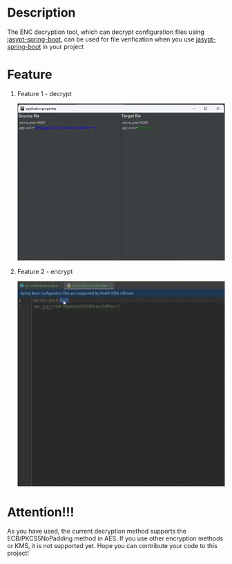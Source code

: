# Description

The ENC decryption tool, which can decrypt configuration files using <a href="https://github.com/ulisesbocchio/jasypt-spring-boot" >jasypt-spring-boot</a>, can be used for file verification when you use <a href="https://github.com/ulisesbocchio/jasypt-spring-boot">jasypt-spring-boot</a>  in your project

# Feature
1. Feature 1 - decrypt

   ![demo](img/decrypt.png)

2. Feature 2 - encrypt

   ![demo2](img/encrypt.gif)

# Attention!!!

As you have used, the current decryption method supports the ECB/PKCS5NoPadding method in AES. If you use other encryption methods or KMS, it is not supported yet. Hope you can contribute your code to this project!
